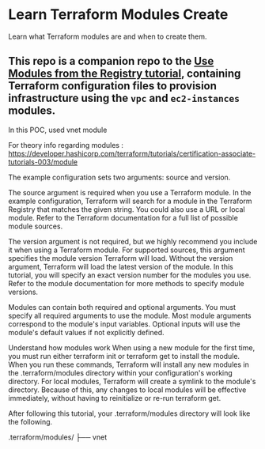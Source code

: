 # Learn Terraform Modules Create

Learn what Terraform modules are and when to create them.

This repo is a companion repo to the [Use Modules from the Registry tutorial](https://developer.hashicorp.com/terraform/tutorials/modules/module-use), containing Terraform configuration files to provision infrastructure using the `vpc` and `ec2-instances` modules.
--------------------------------------------------------------------------
In this POC, used vnet module

For theory info regarding modules : https://developer.hashicorp.com/terraform/tutorials/certification-associate-tutorials-003/module

The example configuration sets two arguments: source and version.

The source argument is required when you use a Terraform module. In the example configuration, Terraform will search for a module in the Terraform Registry that matches the given string. You could also use a URL or local module. Refer to the Terraform documentation for a full list of possible module sources.

The version argument is not required, but we highly recommend you include it when using a Terraform module. For supported sources, this argument specifies the module version Terraform will load. Without the version argument, Terraform will load the latest version of the module. In this tutorial, you will specify an exact version number for the modules you use. Refer to the module documentation for more methods to specify module versions.

Modules can contain both required and optional arguments. You must specify all required arguments to use the module. Most module arguments correspond to the module's input variables. Optional inputs will use the module's default values if not explicitly defined.

Understand how modules work
When using a new module for the first time, you must run either terraform init or terraform get to install the module. When you run these commands, Terraform will install any new modules in the .terraform/modules directory within your configuration's working directory. For local modules, Terraform will create a symlink to the module's directory. Because of this, any changes to local modules will be effective immediately, without having to reinitialize or re-run terraform get.

After following this tutorial, your .terraform/modules directory will look like the following.

.terraform/modules/
├── vnet